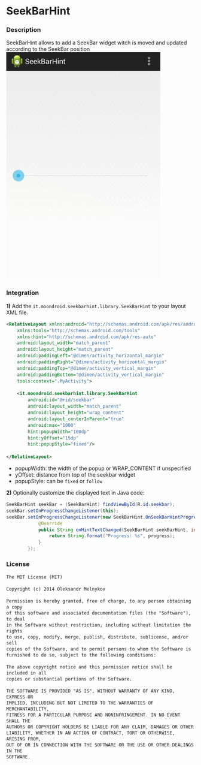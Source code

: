 SeekBarHint
===========
### Description
SeekBarHint allows to add a SeekBar widget witch is moved and updated according to the SeekBar position
![Demo](art/seekbarhint_demo.gif)

### Integration
**1)** Add the ``it.moondroid.seekbarhint.library.SeekBarHint`` to your layout XML file.

```xml
<RelativeLayout xmlns:android="http://schemas.android.com/apk/res/android"
    xmlns:tools="http://schemas.android.com/tools"
    xmlns:hint="http://schemas.android.com/apk/res-auto"
    android:layout_width="match_parent"
    android:layout_height="match_parent"
    android:paddingLeft="@dimen/activity_horizontal_margin"
    android:paddingRight="@dimen/activity_horizontal_margin"
    android:paddingTop="@dimen/activity_vertical_margin"
    android:paddingBottom="@dimen/activity_vertical_margin"
    tools:context=".MyActivity">

    <it.moondroid.seekbarhint.library.SeekBarHint
        android:id="@+id/seekbar"
        android:layout_width="match_parent"
        android:layout_height="wrap_content"
        android:layout_centerInParent="true"
        android:max="1000"
        hint:popupWidth="100dp"
        hint:yOffset="15dp"
        hint:popupStyle="fixed"/>

</RelativeLayout>
```

+ popupWidth: the width of the popup or WRAP_CONTENT if unspecified
+ yOffset: distance from top of the seekbar widget
+ popupStyle: can be ``fixed`` or ``follow``


**2)** Optionally customize the displayed text in Java code:

```java
SeekBarHint seekBar = (SeekBarHint) findViewById(R.id.seekbar);
seekBar.setOnProgressChangeListener(this);
seekBar.setOnProgressChangeListener(new SeekBarHint.OnSeekBarHintProgressChangeListener() {
            @Override
            public String onHintTextChanged(SeekBarHint seekBarHint, int progress) {
                return String.format("Progress: %s", progress);
            }
        });
```


### License

```
The MIT License (MIT)

Copyright (c) 2014 Oleksandr Melnykov

Permission is hereby granted, free of charge, to any person obtaining a copy
of this software and associated documentation files (the "Software"), to deal
in the Software without restriction, including without limitation the rights
to use, copy, modify, merge, publish, distribute, sublicense, and/or sell
copies of the Software, and to permit persons to whom the Software is
furnished to do so, subject to the following conditions:

The above copyright notice and this permission notice shall be included in all
copies or substantial portions of the Software.

THE SOFTWARE IS PROVIDED "AS IS", WITHOUT WARRANTY OF ANY KIND, EXPRESS OR
IMPLIED, INCLUDING BUT NOT LIMITED TO THE WARRANTIES OF MERCHANTABILITY,
FITNESS FOR A PARTICULAR PURPOSE AND NONINFRINGEMENT. IN NO EVENT SHALL THE
AUTHORS OR COPYRIGHT HOLDERS BE LIABLE FOR ANY CLAIM, DAMAGES OR OTHER
LIABILITY, WHETHER IN AN ACTION OF CONTRACT, TORT OR OTHERWISE, ARISING FROM,
OUT OF OR IN CONNECTION WITH THE SOFTWARE OR THE USE OR OTHER DEALINGS IN THE
SOFTWARE.
```

